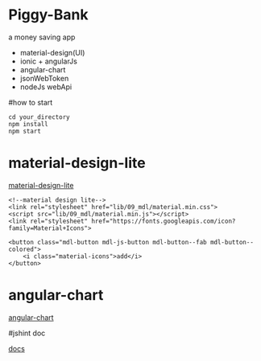 # Piggy-Bank
a money saving app

- material-design(UI)
- ionic + angularJs
- angular-chart
- jsonWebToken
- nodeJs webApi

#how to start

```
cd your_directory
npm install
npm start

```


# material-design-lite
[material-design-lite](http://www.getmdl.io/components/index.html#badges-section)

```
<!--material design lite-->
<link rel="stylesheet" href="lib/09_mdl/material.min.css">
<script src="lib/09_mdl/material.min.js"></script>
<link rel="stylesheet" href="https://fonts.googleapis.com/icon?family=Material+Icons">

```

```
<button class="mdl-button mdl-js-button mdl-button--fab mdl-button--colored">
    <i class="material-icons">add</i>
</button>

```

# angular-chart

[angular-chart](http://jtblin.github.io/angular-chart.js)


#jshint doc

[docs](http://jshint.com/docs/)